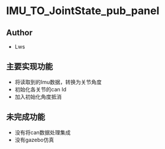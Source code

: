 # IMU_TO_JointState_pub_panel

## Author
* Lws

## 主要实现功能
* 将读取到的Imu数据，转换为关节角度
* 初始化各关节的can Id
* 加入初始化角度抵消

## 未完成功能
* 没有将can数据处理集成
* 没有gazebo仿真

